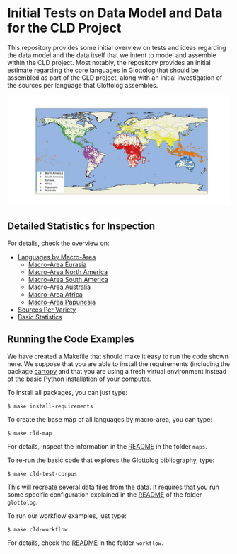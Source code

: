 # Initial Tests on Data Model and Data for the CLD Project

This repository provides some initial overview on tests and ideas regarding the data model and the data itself that we intent to model and assemble within the CLD project. Most notably, the repository provides an initial estimate regarding the core languages in Glottolog that should be assembled as part of the CLD project, along with an initial investigation of the sources per language that Glottolog assembles. 

![Base Map of the Languages in the CLD Project](maps/map.jpg)

## Detailed Statistics for Inspection

For details, check the overview on:

* [Languages by Macro-Area](glottolog/languages.md#languages-by-macro-area)
  - [Macro-Area Eurasia](glottolog/languages.md#macro-area-eurasia)
  - [Macro-Area North America](glottolog/languages.md#macro-area-north-america)
  - [Macro-Area South America](glottolog/languages.md#macro-area-south-america)
  - [Macro-Area Australia](glottolog/languages.md#macro-area-australia)
  - [Macro-Area Africa](glottolog/languages.md#macro-area-africa)
  - [Macro-Area Papunesia](glottolog/languages.md#macro-area-papunesia)
* [Sources Per Variety](glottolog/statistics.md#sources-per-variety)
* [Basic Statistics](glottolog/statistics.md#basic-statistics)

## Running the Code Examples

We have created a Makefile that should make it easy to run the code shown here. We suppose that you are able to install the requirements (including the package [cartopy](https://pypi.org/project/cartopy) and that you are using a fresh virtual environment instead of the basic Python installation of your computer.

To install all packages, you can just type:

```shell
$ make install-requirements
```

To create the base map of all languages by macro-area, you can type:

```shell
$ make cld-map
```

For details, inspect the information in the [README](maps/README.md) in the folder `maps`.

To re-run the basic code that explores the Glottolog bibliography, type:

```shell
$ make cld-test-corpus
```

This will recreate several data files from the data. It requires that you run some specific configuration explained in the [README](glottolog/README.md) of the folder `glottolog`.

To run our workflow examples, just type:

```shell
$ make cld-workflow
```

For details, check the [README](workflow/README.md) in the folder `workflow`.
